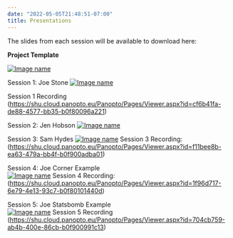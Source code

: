 ```yaml
---
date: "2022-05-05T21:48:51-07:00"
title: Presentations
---
```


The slides from each session will be available to download here:

**Project Template**

[![Image name](/./slides/presentation_gudie.png)](/./slides/Presention_gudie.pptx)

Session 1: Joe Stone
[![Image name](/./slides/Mon_am.png)](/./slides/Mon_am.pptx)

Session 1 Recording (https://shu.cloud.panopto.eu/Panopto/Pages/Viewer.aspx?id=cf6b41fa-de88-4577-bb35-b0f80096a221)

Session 2: Jen Hobson
[![Image name](/./slides/jen.png)](/./slides/Jen.pdf)

Session 3: Sam Hydes 
[![Image name](/./slides/dom.png)](/./slides/DoM_winter_school.pdf)
Session 3 Recording: (https://shu.cloud.panopto.eu/Panopto/Pages/Viewer.aspx?id=f11bee8b-ea63-479a-bb4f-b0f900adba01)

Session 4: Joe Corner Example  
[![Image name](/./slides/womens.png)](/./slides/Womens_corners.pptx)
Session 4 Recording: (https://shu.cloud.panopto.eu/Panopto/Pages/Viewer.aspx?id=1f96d717-6e79-4e13-93c7-b0f80101440d)

Session 5: Joe Statsbomb Example  
[![Image name](/./slides/statsbomb.png)](/./slides/Statsbomb_data.pptx)
Session 5 Recording (https://shu.cloud.panopto.eu/Panopto/Pages/Viewer.aspx?id=704cb759-ab4b-400e-86cb-b0f900991c13) 